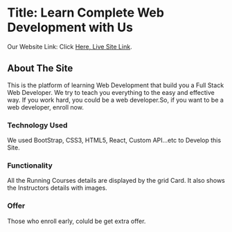 # Title: Learn Complete Web Development with Us

Our Website Link: Click [Here, Live Site Link](https://my-education-react.netlify.app/).

## About The Site

This is the platform of learning Web Development that build you a Full Stack Web Developer. We try to teach you everything to the easy and effective way. If you work hard, you could be a web developer.So, if you want to be a web developer, enroll now.

### Technology Used

We used BootStrap, CSS3, HTML5, React, Custom API...etc to Develop this Site.

### Functionality

All the Running Courses details are displayed by the grid Card. It also shows the Instructors details with images.

### Offer

Those who enroll early, coluld be get extra offer.

